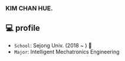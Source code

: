 

### KIM CHAN HUE. ###

## 💻 profile

- `School`: Sejong Univ. (2018 ~ ) 🏫
- `Major`: Intelligent Mechatronics Engineering 




